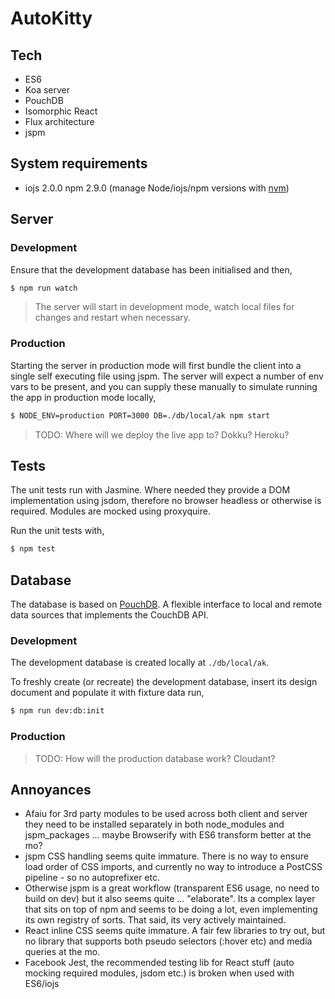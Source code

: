# AutoKitty

## Tech

- ES6
- Koa server
- PouchDB
- Isomorphic React
- Flux architecture
- jspm

## System requirements

- iojs 2.0.0 npm 2.9.0 (manage Node/iojs/npm versions with [nvm](https://github.com/creationix/nvm))

## Server

### Development

Ensure that the development database has been initialised and then,

```sh
$ npm run watch
```

> The server will start in development mode, watch local files for changes and restart when necessary.

### Production

Starting the server in production mode will first bundle the client into a single self executing file using jspm. The server will expect a number of env vars to be present, and you can supply these manually to simulate running the app in production mode locally,

```sh
$ NODE_ENV=production PORT=3000 DB=./db/local/ak npm start
```

> TODO: Where will we deploy the live app to? Dokku? Heroku?

## Tests

The unit tests run with Jasmine. Where needed they provide a DOM implementation using jsdom, therefore no browser headless or otherwise is required. Modules are mocked using proxyquire.

Run the unit tests with,

```sh
$ npm test
```

## Database

The database is based on [PouchDB](http://pouchdb.com). A flexible interface to local and remote data sources that implements the CouchDB API.

### Development

The development database is created locally at `./db/local/ak`.

To freshly create (or recreate) the development database, insert its design document and populate it with fixture data run,

```sh
$ npm run dev:db:init
```

### Production

> TODO: How will the production database work? Cloudant?

## Annoyances

- Afaiu for 3rd party modules to be used across both client and server they need to be installed separately in both node_modules and jspm_packages ... maybe Browserify with ES6 transform better at the mo?
- jspm CSS handling seems quite immature. There is no way to ensure load order of CSS imports, and currently no way to introduce a PostCSS pipeline - so no autoprefixer etc.
- Otherwise jspm is a great workflow (transparent ES6 usage, no need to build on dev) but it also seems quite ... "elaborate". Its a complex layer that sits on top of npm and seems to be doing a lot, even implementing its own registry of sorts. That said, its very actively maintained.
- React inline CSS seems quite immature. A fair few libraries to try out, but no library that supports both pseudo selectors (:hover etc) and media queries at the mo.
- Facebook Jest, the recommended testing lib for React stuff (auto mocking required modules, jsdom etc.) is broken when used with ES6/iojs
